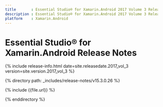 ```yaml
---
title       : Essential Studio® for Xamarin.Android 2017 Volume 3 Release Notes
description : Essential Studio® for Xamarin.Android 2017 Volume 3 Release Notes
platform    : Xamarin.Android
---
```


# Essential Studio® for Xamarin.Android Release Notes

{% include release-info.html date=site.releasedate.2017_vol_3 version=site.version.2017_vol_3 %} 

{% directory path: _includes/release-notes/v15.3.0.26 %}

{% include {{file.url}} %}

{% enddirectory %}